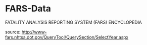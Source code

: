 # FARS-Data
FATALITY ANALYSIS REPORTING SYSTEM (FARS) ENCYCLOPEDIA

source: http://www-fars.nhtsa.dot.gov/QueryTool/QuerySection/SelectYear.aspx
